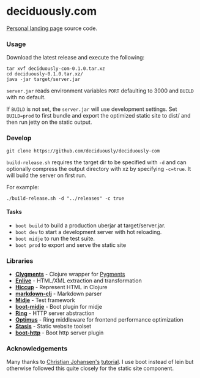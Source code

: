 # deciduously.com
[Personal landing page](http://deciduously.com) source code.
### Usage

Download the latest release and execute the following:
```shell
tar xvf deciduously-com-0.1.0.tar.xz
cd deciduously-0.1.0.tar.xz/
java -jar target/server.jar
```
`server.jar` reads environment variables `PORT` defaulting to 3000 and `BUILD` with no default.

If `BUILD` is not set, the `server.jar` will use development settings.
Set `BUILD=prod` to first bundle and export the optimized static site to dist/ and then run jetty on the static output.

### Develop

`git clone https://github.com/deciduously/deciduously-com`

`build-release.sh` requires the target dir to be specified with `-d` and can
optionally compress the output directory with xz by specifying `-c=true`.  It will build the server on first run.

For example:

`./build-release.sh -d "../releases" -c true`
#### Tasks
* `boot build` to build a production uberjar at target/server.jar.
* `boot dev` to start a development server with hot reloading.
* `boot midje` to run the test suite.
* `boot prod` to export and serve the static site
### Libraries
* [**Clygments**](https://github.com/bfontaine.clygments) - Clojure wrapper for [Pygments](https://p)
* [**Enlive**](https://github.com/cgrand/enlive) - HTML/XML extraction and transformation
* [**Hiccup**](https://github.com/weavejester/hiccup) - Represent HTML in Clojure
* [**markdown-clj**](https://github.com/yogthos/markdown-clj) - Markdown parser
* [**Midje**](https://github.com/marick/midje) - Test framework
* [**boot-midje**](https://bitbucket.org/zilti/boot-midje) - Boot plugin for midje
* [**Ring**](https://ring-clojure/ring) - HTTP server abstraction
* [**Optimus**](https://github.com/magnars/optimus) - Ring middleware for frontend performance optimization
* [**Stasis**](https://github.com/magnars/stasis) - Static website toolset
* [**boot-http**](https://github.com/pandeiro/boot-http) - Boot http server plugin
### Acknowledgements
Many thanks to [Christian Johansen's](https://github.com/cjohansen) [tutorial](https://cjohensen.no/building-statis-sites-in-clojure-with-stasis/).
  I use boot instead of lein but otherwise followed this quite closely for the static site component.

